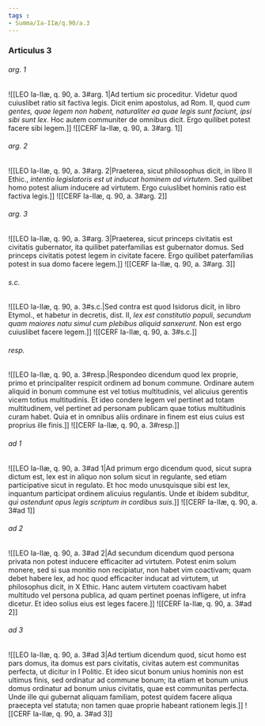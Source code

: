```yaml
---
tags : 
- Summa/Ia-IIæ/q.90/a.3
---
```


### Articulus 3

###### arg. 1
![[LEO Ia-IIæ, q. 90, a. 3#arg. 1|Ad tertium sic proceditur. Videtur quod cuiuslibet ratio sit factiva legis. Dicit enim apostolus, ad Rom. II, quod *cum gentes, quae legem non habent, naturaliter ea quae legis sunt faciunt, ipsi sibi sunt lex*. Hoc autem communiter de omnibus dicit. Ergo quilibet potest facere sibi legem.]]
![[CERF Ia-IIæ, q. 90, a. 3#arg. 1]]

###### arg. 2
![[LEO Ia-IIæ, q. 90, a. 3#arg. 2|Praeterea, sicut philosophus dicit, in libro II Ethic., *intentio legislatoris est ut inducat hominem ad virtutem*. Sed quilibet homo potest alium inducere ad virtutem. Ergo cuiuslibet hominis ratio est factiva legis.]]
![[CERF Ia-IIæ, q. 90, a. 3#arg. 2]]

###### arg. 3
![[LEO Ia-IIæ, q. 90, a. 3#arg. 3|Praeterea, sicut princeps civitatis est civitatis gubernator, ita quilibet paterfamilias est gubernator domus. Sed princeps civitatis potest legem in civitate facere. Ergo quilibet paterfamilias potest in sua domo facere legem.]]
![[CERF Ia-IIæ, q. 90, a. 3#arg. 3]]

###### s.c.
![[LEO Ia-IIæ, q. 90, a. 3#s.c.|Sed contra est quod Isidorus dicit, in libro Etymol., et habetur in decretis, dist. II, *lex est constitutio populi, secundum quam maiores natu simul cum plebibus aliquid sanxerunt*. Non est ergo cuiuslibet facere legem.]]
![[CERF Ia-IIæ, q. 90, a. 3#s.c.]]

###### resp.
![[LEO Ia-IIæ, q. 90, a. 3#resp.|Respondeo dicendum quod lex proprie, primo et principaliter respicit ordinem ad bonum commune. Ordinare autem aliquid in bonum commune est vel totius multitudinis, vel alicuius gerentis vicem totius multitudinis. Et ideo condere legem vel pertinet ad totam multitudinem, vel pertinet ad personam publicam quae totius multitudinis curam habet. Quia et in omnibus aliis ordinare in finem est eius cuius est proprius ille finis.]]
![[CERF Ia-IIæ, q. 90, a. 3#resp.]]

###### ad 1
![[LEO Ia-IIæ, q. 90, a. 3#ad 1|Ad primum ergo dicendum quod, sicut supra dictum est, lex est in aliquo non solum sicut in regulante, sed etiam participative sicut in regulato. Et hoc modo unusquisque sibi est lex, inquantum participat ordinem alicuius regulantis. Unde et ibidem subditur, *qui ostendunt opus legis scriptum in cordibus suis*.]]
![[CERF Ia-IIæ, q. 90, a. 3#ad 1]]

###### ad 2
![[LEO Ia-IIæ, q. 90, a. 3#ad 2|Ad secundum dicendum quod persona privata non potest inducere efficaciter ad virtutem. Potest enim solum monere, sed si sua monitio non recipiatur, non habet vim coactivam; quam debet habere lex, ad hoc quod efficaciter inducat ad virtutem, ut philosophus dicit, in X Ethic. Hanc autem virtutem coactivam habet multitudo vel persona publica, ad quam pertinet poenas infligere, ut infra dicetur. Et ideo solius eius est leges facere.]]
![[CERF Ia-IIæ, q. 90, a. 3#ad 2]]

###### ad 3
![[LEO Ia-IIæ, q. 90, a. 3#ad 3|Ad tertium dicendum quod, sicut homo est pars domus, ita domus est pars civitatis, civitas autem est communitas perfecta, ut dicitur in I Politic. Et ideo sicut bonum unius hominis non est ultimus finis, sed ordinatur ad commune bonum; ita etiam et bonum unius domus ordinatur ad bonum unius civitatis, quae est communitas perfecta. Unde ille qui gubernat aliquam familiam, potest quidem facere aliqua praecepta vel statuta; non tamen quae proprie habeant rationem legis.]]
![[CERF Ia-IIæ, q. 90, a. 3#ad 3]]

